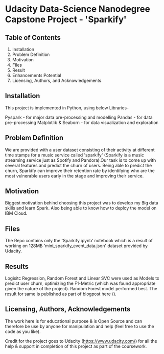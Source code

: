 # Udacity Data-Science Nanodegree Capstone Project - 'Sparkify'


## Table of Contents
1. Installation
2. Problem Definition
3. Motivation
4. Files
5. Result
6. Enhancements Potential
6. Licensing, Authors, and Acknowledgements


## Installation
This project is implemented in Python, using below Libraries-

Pyspark - for major data pre-processing and modelling
Pandas - for data pre-processing 
Matplotlib & Seaborn - for data visualization and exploration 


## Problem Definition 
We are provided with a user dataset consisting of their activity at different time stamps for a music service called 'sparkify' (Sparkify is a music streaming service just as Spotify and Pandora).Our task is to come up with several features and predict the churn of users. Being able to predict the churn, Sparkify can improve their retention rate by identifying who are the most vulnerable users early in the stage and improving their service.


## Motivation
Biggest motivation behind choosing this project was to develop my Big data skills and learn Spark. Also being able to know how to deploy the model on IBM Cloud.


## Files 
The Repo contains only the 'Sparkify.ipynb' notebook which is a result of working on 128MB 'mini_sparkify_event_data.json' dataset provided by Udacity.


## Results 
Logisitc Regression, Random Forest and Linear SVC were used as Models to predict user churn, optimizing the F1-Metric (which was found appropriate given the nature of the project). Random Forest model performed best. The result for same is published as part of blogpost here ().


## Licensing, Authors, Acknowledgements
The work here is for educational purpose & is Open Source and can therefore be use by anyone for manipulation and help (feel free to use the code as you like). 

Credit for the project goes to Udacity (https://www.udacity.com/) for all the help & support in completion of this project as part of the coursework. 
